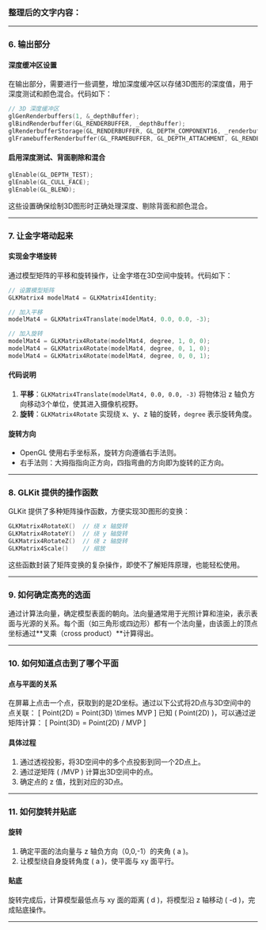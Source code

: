 ### 整理后的文字内容：

---

### 6. 输出部分
#### 深度缓冲区设置
在输出部分，需要进行一些调整，增加深度缓冲区以存储3D图形的深度值，用于深度测试和颜色混合。代码如下：
```c
// 3D 深度缓冲区
glGenRenderbuffers(1, &_depthBuffer);
glBindRenderbuffer(GL_RENDERBUFFER, _depthBuffer);
glRenderbufferStorage(GL_RENDERBUFFER, GL_DEPTH_COMPONENT16, _renderbufferWidth, _renderbufferHeight);
glFramebufferRenderbuffer(GL_FRAMEBUFFER, GL_DEPTH_ATTACHMENT, GL_RENDERBUFFER, _depthBuffer);
```

#### 启用深度测试、背面剔除和混合
```c
glEnable(GL_DEPTH_TEST);
glEnable(GL_CULL_FACE);
glEnable(GL_BLEND);
```
这些设置确保绘制3D图形时正确处理深度、剔除背面和颜色混合。

---

### 7. 让金字塔动起来
#### 实现金字塔旋转
通过模型矩阵的平移和旋转操作，让金字塔在3D空间中旋转。代码如下：
```c
// 设置模型矩阵
GLKMatrix4 modelMat4 = GLKMatrix4Identity;

// 加入平移
modelMat4 = GLKMatrix4Translate(modelMat4, 0.0, 0.0, -3);

// 加入旋转
modelMat4 = GLKMatrix4Rotate(modelMat4, degree, 1, 0, 0);
modelMat4 = GLKMatrix4Rotate(modelMat4, degree, 0, 1, 0);
modelMat4 = GLKMatrix4Rotate(modelMat4, degree, 0, 0, 1);
```

#### 代码说明
1. **平移**：`GLKMatrix4Translate(modelMat4, 0.0, 0.0, -3)` 将物体沿 z 轴负方向移动3个单位，使其进入摄像机视野。
2. **旋转**：`GLKMatrix4Rotate` 实现绕 x、y、z 轴的旋转，`degree` 表示旋转角度。

#### 旋转方向
- OpenGL 使用右手坐标系，旋转方向遵循右手法则。
- 右手法则：大拇指指向正方向，四指弯曲的方向即为旋转的正方向。

---

### 8. GLKit 提供的操作函数
GLKit 提供了多种矩阵操作函数，方便实现3D图形的变换：
```c
GLKMatrix4RotateX()  // 绕 x 轴旋转
GLKMatrix4RotateY()  // 绕 y 轴旋转
GLKMatrix4RotateZ()  // 绕 z 轴旋转
GLKMatrix4Scale()    // 缩放
```
这些函数封装了矩阵变换的复杂操作，即使不了解矩阵原理，也能轻松使用。

---

### 9. 如何确定高亮的选面
通过计算法向量，确定模型表面的朝向。法向量通常用于光照计算和渲染，表示表面与光源的关系。每个面（如三角形或四边形）都有一个法向量，由该面上的顶点坐标通过**叉乘（cross product）**计算得出。

---

### 10. 如何知道点击到了哪个平面
#### 点与平面的关系
在屏幕上点击一个点，获取到的是2D坐标。通过以下公式将2D点与3D空间中的点关联：
\[
Point(2D) = Point(3D) \times MVP
\]
已知 \( Point(2D) \)，可以通过逆矩阵计算：
\[
Point(3D) = Point(2D) / MVP
\]

#### 具体过程
1. 通过透视投影，将3D空间中的多个点投影到同一个2D点上。
2. 通过逆矩阵 \( /MVP \) 计算出3D空间中的点。
3. 确定点的 z 值，找到对应的3D点。

---

### 11. 如何旋转并贴底
#### 旋转
1. 确定平面的法向量与 z 轴负方向（0,0,-1）的夹角 \( a \)。
2. 让模型绕自身旋转角度 \( a \)，使平面与 xy 面平行。

#### 贴底
旋转完成后，计算模型最低点与 xy 面的距离 \( d \)，将模型沿 z 轴移动 \( -d \)，完成贴底操作。

---
